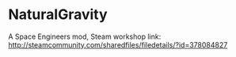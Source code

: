 # NaturalGravity

A Space Engineers mod, Steam workshop link: http://steamcommunity.com/sharedfiles/filedetails/?id=378084827
